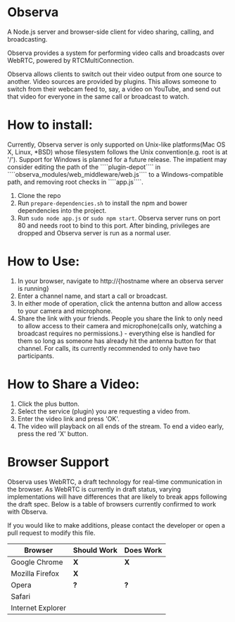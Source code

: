 <h1>Observa</h1>
A Node.js server and browser-side client for video sharing, calling, and broadcasting.

Observa provides a system for performing video calls and broadcasts over WebRTC, powered by RTCMultiConnection.

 
Observa allows clients to switch out their video output from one source to another. Video sources are provided by plugins. This allows someone to switch from their webcam feed to, say, a video on YouTube, and send out that video for everyone in the same call or broadcast to watch.

<h1>How to install:</h1>
Currently, Observa server is only supported on Unix-like platforms(Mac OS X, Linux, *BSD) whose filesystem follows the Unix convention(e.g. root is at '/'). Support for Windows is planned for a future release. The impatient may consider editing the path of the ````plugin-depot```` in ````observa_modules/web_middleware/web.js```` to a Windows-compatible path, and removing root checks in ````app.js````.

1. Clone the repo
2. Run ````prepare-dependencies.sh```` to install the npm and bower dependencies into the project.
3. Run ````sudo node app.js```` or ````sudo npm start````. Observa server runs on port 80 and needs root to bind to this port. After binding, privileges are dropped and Observa server is run as a normal user.

<h1>How to Use:</h1>

1. In your browser, navigate to http://{hostname where an observa server is running}
2. Enter a channel name, and start a call or broadcast.
3. In either mode of operation, click the antenna button and allow access to your camera and microphone.
4. Share the link with your friends. People you share the link to only need to allow access to their camera and microphone(calls only, watching a broadcast requires no permissions.) - everything else is handled for them so long as someone has already hit the antenna button for that channel. For calls, its currently recommended to only have two participants.

<h1>How to Share a Video:</h1>

1. Click the plus button.
2. Select the service (plugin) you are requesting a video from.
3. Enter the video link and press 'OK'.
4. The video will playback on all ends of the stream. To end a video early, press the red 'X' button.

<h1> Browser Support </h1>
Observa uses WebRTC, a draft technology for real-time communication in the browser. As WebRTC is currently in draft status, varying implementations will have differences that are likely to break apps following the draft spec. Below is a table of browsers currently confirmed to work with Observa.

If you would like to make additions, please contact the developer or open a pull request to modify this file.

Browser | Should Work | Does Work
--------|-------------|----------
Google Chrome | <b>X</b> | <b>X</b> |
Mozilla Firefox | <b>X</b> | |
Opera | <b>?</b> | <b>?</b> |
Safari | | |
Internet Explorer | | |
